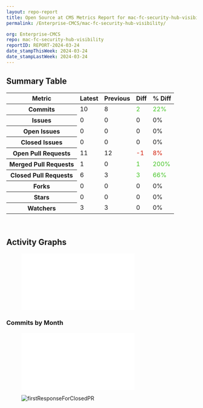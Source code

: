 ```yaml
---
layout: repo-report
title: Open Source at CMS Metrics Report for mac-fc-security-hub-visibility | REPORT-2024-03-24
permalink: /Enterprise-CMCS/mac-fc-security-hub-visibility/

org: Enterprise-CMCS
repo: mac-fc-security-hub-visibility
reportID: REPORT-2024-03-24
date_stampThisWeek: 2024-03-24
date_stampLastWeek: 2024-03-24
---
```

<div class="summary-table">
  <table class="usa-table usa-table--borderless">
    <h2> Summary Table </h2>
    <thead>
      <tr>
        <th scope="col">Metric</th>
        <th scope="col">Latest</th>
        <th scope="col">Previous</th>
        <th scope="col">Diff</th>
        <th scope="col">% Diff</th>
      </tr>
    </thead>
    <tbody>
      <tr>
        <th scope="row">Commits</th>
        <td>10</td>
        <td>8</td>
        <td style="color: #45c527" >2</td>
        <td style="color: #45c527" >22%</td>
      </tr>
      <tr>
        <th scope="row">Issues</th>
        <td>0</td>
        <td>0</td>
        <td style="" >0</td>
        <td style="" >0%</td>
      </tr>
      <tr>
        <th scope="row">Open Issues</th>
        <td>0</td>
        <td>0</td>
        <td style="" >0</td>
        <td style="" >0%</td>
      </tr>
      <tr>
        <th scope="row">Closed Issues</th>
        <td>0</td>
        <td>0</td>
        <td style="" >0</td>
        <td style="" >0%</td>
      </tr>
      <tr>
        <th scope="row">Open Pull Requests</th>
        <td>11</td>
        <td>12</td>
        <td style="color: #d31c08" >-1</td>
        <td style="color: #d31c08" >8%</td>
      </tr>
      <tr>
        <th scope="row">Merged Pull Requests</th>
        <td>1</td>
        <td>0</td>
        <td style="color: #45c527" >1</td>
        <td style="color: #45c527" >200%</td>
      </tr>
      <tr>
        <th scope="row">Closed Pull Requests</th>
        <td>6</td>
        <td>3</td>
        <td style="color: #45c527" >3</td>
        <td style="color: #45c527" >66%</td>
      </tr>
      <tr>
        <th scope="row">Forks</th>
        <td>0</td>
        <td>0</td>
        <td style="" >0</td>
        <td style="" >0%</td>
      </tr>
      <tr>
        <th scope="row">Stars</th>
        <td>0</td>
        <td>0</td>
        <td style="" >0</td>
        <td style="" >0%</td>
      </tr>
      <tr>
        <th scope="row">Watchers</th>
        <td>3</td>
        <td>3</td>
        <td style="" >0</td>
        <td style="" >0%</td>
      </tr>
    </tbody>
  </table>
</div>
<div class="graph-container">
  <br>
  <h2>Activity Graphs</h2>
  <div class="row">
    <!--- Issues/PRs Status Breakdown Graph -->
    <figure>
      <embed type="image/svg+xml" src="{{ "/assets/img/graphs/Enterprise-CMCS/mac-fc-security-hub-visibility/issue_gauge_mac-fc-security-hub-visibility_data.svg" | url }}" />
    </figure>
    <!--- Contributor Activity Line Graph -->
    <h3>Commits by Month</h3>
    <figure>
      <embed type="image/svg+xml" src="{{ "/assets/img/graphs/Enterprise-CMCS/mac-fc-security-hub-visibility/commit_sparklines_mac-fc-security-hub-visibility_data.svg" | url }}" />
    </figure>
    <!--- First Response For Closed PR Scatterplot -->
    <div class="firstResponsePRCrop">
      <figure>
        <img alt="firstResponseForClosedPR" src="{{ "/assets/img/graphs/Enterprise-CMCS/mac-fc-security-hub-visibility/firstResponseForClosedPR_mac-fc-security-hub-visibility_data.png" | url }}" />
      </figure>
    </div>
  </div>
</div>